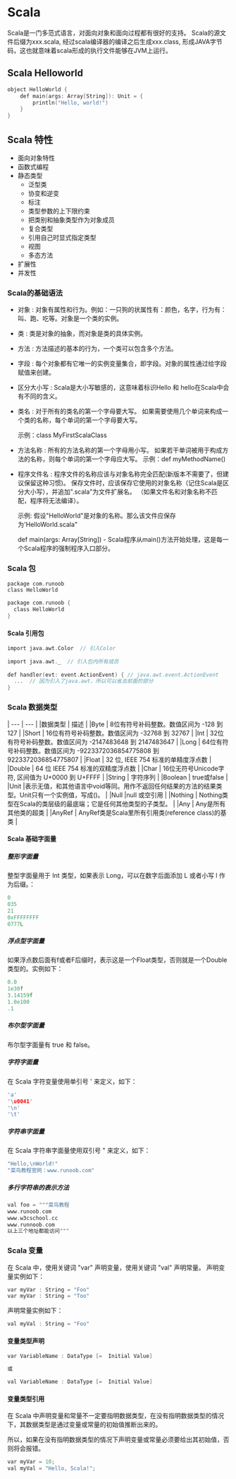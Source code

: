 # Scala 

Scala是一门多范式语言，对面向对象和面向过程都有很好的支持。
Scala的源文件后缀为xxx.scala, 经过scala编译器的编译之后生成xxx.class, 形成JAVA字节码，这也就意味着scala形成的执行文件能够在JVM上运行。

## Scala Helloworld

```c
object HelloWorld {
    def main(args: Array[String]): Unit = {
        println("Hello, world!")
    }
}
```

## Scala 特性
- 面向对象特性
- 函数式编程
- 静态类型
	- 泛型类
    - 协变和逆变
    - 标注
    - 类型参数的上下限约束
    - 把类别和抽象类型作为对象成员
    - 复合类型
    - 引用自己时显式指定类型
    - 视图
    - 多态方法
- 扩展性
- 并发性

### Scala的基础语法
- 对象 : 对象有属性和行为。例如：一只狗的状属性有：颜色，名字，行为有：叫、跑、吃等。对象是一个类的实例。
- 类 : 类是对象的抽象，而对象是类的具体实例。
- 方法 : 方法描述的基本的行为，一个类可以包含多个方法。
- 字段 : 每个对象都有它唯一的实例变量集合，即字段。对象的属性通过给字段赋值来创建。


- 区分大小写 :  Scala是大小写敏感的，这意味着标识Hello 和 hello在Scala中会有不同的含义。
- 类名 : 对于所有的类名的第一个字母要大写。
  如果需要使用几个单词来构成一个类的名称，每个单词的第一个字母要大写。

  示例：class MyFirstScalaClass
- 方法名称 : 所有的方法名称的第一个字母用小写。
  如果若干单词被用于构成方法的名称，则每个单词的第一个字母应大写。
  示例：def myMethodName()

- 程序文件名 : 程序文件的名称应该与对象名称完全匹配(新版本不需要了，但建议保留这种习惯)。
  保存文件时，应该保存它使用的对象名称（记住Scala是区分大小写），并追加".scala"为文件扩展名。 （如果文件名和对象名称不匹配，程序将无法编译）。

  示例: 假设"HelloWorld"是对象的名称。那么该文件应保存为'HelloWorld.scala"

  def main(args: Array[String]) - Scala程序从main()方法开始处理，这是每一个Scala程序的强制程序入口部分。

### Scala 包

```c
package com.runoob
class HelloWorld
```

```c
package com.runoob {
  class HelloWorld 
}
```
#### Scala 引用包
```c
import java.awt.Color  // 引入Color
 
import java.awt._  // 引入包内所有成员
 
def handler(evt: event.ActionEvent) { // java.awt.event.ActionEvent
  ...  // 因为引入了java.awt，所以可以省去前面的部分
}
```

### Scala 数据类型
| --- | --- | 
|数据类型 |	描述 |
|Byte 	 | 8位有符号补码整数。数值区间为 -128 到 127 |
|Short 	 | 16位有符号补码整数。数值区间为 -32768 到 32767 |
|Int 	 | 32位有符号补码整数。数值区间为 -2147483648 到 2147483647 |
|Long 	 | 64位有符号补码整数。数值区间为 -9223372036854775808 到 9223372036854775807 |
|Float 	 | 32 位, IEEE 754 标准的单精度浮点数 |
|Double  |	64 位 IEEE 754 标准的双精度浮点数 |
|Char 	 | 16位无符号Unicode字符, 区间值为 U+0000 到 U+FFFF |
|String  |	字符序列 |
|Boolean | 	true或false |
|Unit 	 |表示无值，和其他语言中void等同。用作不返回任何结果的方法的结果类型。Unit只有一个实例值，写成()。 |
|Null 	 |null 或空引用 |
|Nothing 	| Nothing类型在Scala的类层级的最底端；它是任何其他类型的子类型。 |
|Any 	| Any是所有其他类的超类 |
|AnyRef 	| AnyRef类是Scala里所有引用类(reference class)的基类 |

#### Scala 基础字面量

##### 整形字面量
整型字面量用于 Int 类型，如果表示 Long，可以在数字后面添加 L 或者小写 l 作为后缀。：

```c
0
035
21 
0xFFFFFFFF 
0777L
```
##### 浮点型字面量
如果浮点数后面有f或者F后缀时，表示这是一个Float类型，否则就是一个Double类型的。实例如下：
```c
0.0 
1e30f 
3.14159f 
1.0e100
.1
```
##### 布尔型字面量
布尔型字面量有 true 和 false。

##### 字符字面量 
在 Scala 字符变量使用单引号 ' 来定义，如下：
```c
'a' 
'\u0041'
'\n'
'\t'
```

##### 字符串字面量
在 Scala 字符串字面量使用双引号 " 来定义，如下：
```c
"Hello,\nWorld!"
"菜鸟教程官网：www.runoob.com"
```
##### 多行字符串的表示方法
```c
val foo = """菜鸟教程
www.runoob.com
www.w3cschool.cc
www.runnoob.com
以上三个地址都能访问"""
```

### Scala 变量
在 Scala 中，使用关键词 "var" 声明变量，使用关键词 "val" 声明常量。
声明变量实例如下：
```c
var myVar : String = "Foo"
var myVar : String = "Too"
```
声明常量实例如下：
```c
val myVal : String = "Foo"
```

#### 变量类型声明
```c
var VariableName : DataType [=  Initial Value]

或

val VariableName : DataType [=  Initial Value]
```

#### 变量类型引用
在 Scala 中声明变量和常量不一定要指明数据类型，在没有指明数据类型的情况下，其数据类型是通过变量或常量的初始值推断出来的。

所以，如果在没有指明数据类型的情况下声明变量或常量必须要给出其初始值，否则将会报错。 
```c
var myVar = 10;
val myVal = "Hello, Scala!";
```